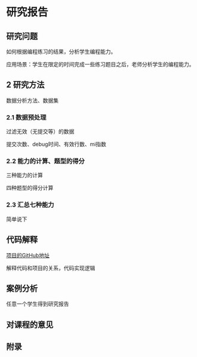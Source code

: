 # 研究报告



## 研究问题

如何根据编程练习的结果，分析学生编程能力。

应用场景：学生在限定的时间完成一些练习题目之后，老师分析学生的编程能力。

## 2 研究方法

数据分析方法、数据集

### 2.1 数据预处理

过滤无效（无提交等）的数据

提交次数、debug时间、有效行数、mi指数

### 2.2 能力的计算、题型的得分

三种能力的计算

四种题型的得分计算

### 2.3 汇总七种能力

简单说下

## 代码解释

[项目的GitHub地址](https://github.com/SMSEczy666/BigJob)

解释代码和项目的关系，代码实现逻辑

## 案例分析

任意一个学生得到研究报告

## 对课程的意见



## 附录











